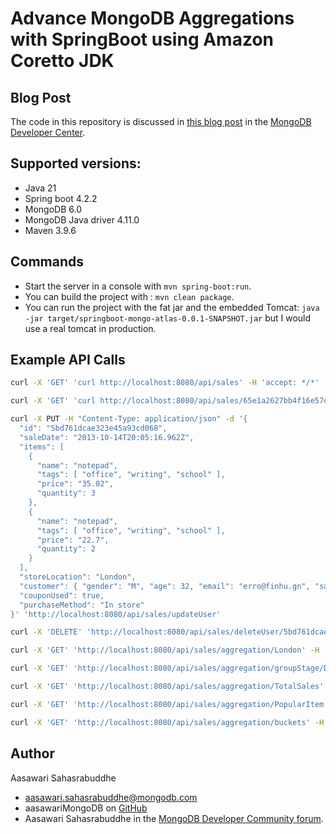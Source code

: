 # Advance MongoDB Aggregations with SpringBoot using Amazon Coretto JDK

## Blog Post

The code in this repository is discussed in [this blog post](https://www.mongodb.com/developer/languages/java/aggregation-framework-springboot-jdk-coretto/) in the [MongoDB Developer Center](https://www.mongodb.com/developer/).

## Supported versions:

- Java 21
- Spring boot 4.2.2
- MongoDB 6.0
- MongoDB Java driver 4.11.0
- Maven 3.9.6

## Commands

- Start the server in a console with `mvn spring-boot:run`.
- You can build the project with : `mvn clean package`.
- You can run the project with the fat jar and the embedded Tomcat: `java -jar target/springboot-mongo-atlas-0.0.1-SNAPSHOT.jar` but I would use a real tomcat in production.

## Example API Calls

```bash
curl -X 'GET' 'curl http://localhost:8080/api/sales' -H 'accept: */*'
```
```bash
curl -X 'GET' 'curl http://localhost:8080/api/sales/65e1a2627bb4f16e57daadff' -H 'accept: */*'
```

```bash
curl -X PUT -H "Content-Type: application/json" -d '{
  "id": "5bd761dcae323e45a93cd068",
  "saleDate": "2013-10-14T20:05:16.962Z",
  "items": [
    {
      "name": "notepad",
      "tags": [ "office", "writing", "school" ],
      "price": "35.02",
      "quantity": 3
    },
    {
      "name": "notepad",
      "tags": [ "office", "writing", "school" ],
      "price": "22.7",
      "quantity": 2
    }
  ],
  "storeLocation": "London",
  "customer": { "gender": "M", "age": 32, "email": "erro@finhu.gn", "satisfaction": 4 },
  "couponUsed": true,
  "purchaseMethod": "In store"
}' 'http://localhost:8080/api/sales/updateUser'
```

```bash
curl -X 'DELETE' 'http://localhost:8080/api/sales/deleteUser/5bd761dcae323e45a93cd068' -H 'accept: */*'
```

```bash
curl -X 'GET' 'http://localhost:8080/api/sales/aggregation/London' -H 'accept: */*'
```

```bash
curl -X 'GET' 'http://localhost:8080/api/sales/aggregation/groupStage/Denver' -H 'accept: */*'
```

```bash
curl -X 'GET' 'http://localhost:8080/api/sales/aggregation/TotalSales' -H 'accept: */*'
```
```bash
curl -X 'GET' 'http://localhost:8080/api/sales/aggregation/PopularItem' -H 'accept: */*'
```
```bash
curl -X 'GET' 'http://localhost:8080/api/sales/aggregation/buckets' -H 'accept: */*'
```

## Author

Aasawari Sahasrabuddhe

- aasawari.sahasrabuddhe@mongodb.com
- aasawariMongoDB on [GitHub](https://github.com/mongodb-developer/spring-boot-mongodb-aggregations)
- Aasawari Sahasrabuddhe in the [MongoDB Developer Community forum](https://www.mongodb.com/community/forums/u/aasawari/summary).
